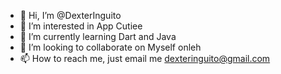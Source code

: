 - 👋 Hi, I’m @DexterInguito
- 👀 I’m interested in App Cutiee
- 🌱 I’m currently learning Dart and Java
- 💞️ I’m looking to collaborate on Myself onleh
- 📫 How to reach me, just email me dexteringuito@gmail.com

<!---
DexterInguito/DexterInguito is a ✨ special ✨ repository because its `README.md` (this file) appears on your GitHub profile.
You can click the Preview link to take a look at your changes.
--->
